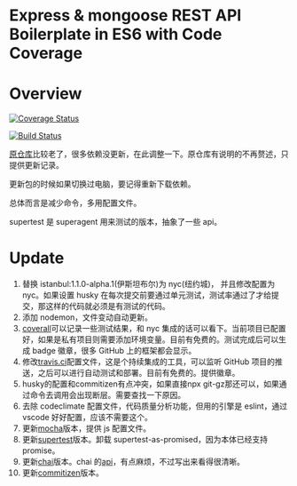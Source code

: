 # Express & mongoose REST API Boilerplate in ES6 with Code Coverage

# Overview

[![Coverage Status](https://coveralls.io/repos/github/soulsands/server_boilerplate/badge.svg?branch=master)](https://coveralls.io/github/soulsands/server_boilerplate?branch=master)

[![Build Status](https://travis-ci.com/soulsands/server_boilerplate.svg?branch=master)](https://travis-ci.com/soulsands/server_boilerplate)

[原仓库](https://github.com/kunalkapadia/express-mongoose-es6-rest-api)比较老了，很多依赖没更新，在此调整一下。原仓库有说明的不再赘述，只提供更新记录。

更新包的时候如果切换过电脑，要记得重新下载依赖。

总体而言是减少命令，多用配置文件。

supertest 是 superagent 用来测试的版本，抽象了一些 api。

# Update

1. 替换 istanbul:1.1.0-alpha.1(伊斯坦布尔)为 nyc(纽约城)， 并且修改配置为 nyc。如果设置 husky 在每次提交前要通过单元测试，测试率通过了才给提交，那这样的代码就必须是有测试的代码。
2. 添加 nodemon，文件变动自动更新。
3. [coverall](https://github.com/istanbuljs/nyc/blob/HEAD/docs/setup-coveralls.md)可以记录一些测试结果，和 nyc 集成的话可以看下。当前项目已配置好，如果是私有项目则需要添加环境变量。目前有免费的。测试完成后可以生成 badge 徽章，很多 GitHub 上的框架都会显示。
4. 修改[travis.ci](https://www.travis-ci.org/)配置文件，这是个持续集成的工具，可以监听 GitHub 项目的推送，之后可以进行自动测试和部署。目前有免费的。提供徽章。
5. husky的配置和commitizen有点冲突，如果直接npx git-gz那还可以，如果通过命令去调用会出现断层。需要查找一下原因。
6. 去除 codeclimate 配置文件，代码质量分析功能，但用的引擎是 eslint，通过 vscode 好好配置，应该不需要这个。
7. 更新[mocha](https://mochajs.org/)版本，提供 js 配置文件。
8. 更新[supertest](https://www.npmjs.com/package/supertest)版本。卸载 supertest-as-promised，因为本体已经支持 promise。
9. 更新[chai](https://www.npmjs.com/package/chai)版本。chai 的[api](https://www.chaijs.com/api/bdd/)，有点麻烦，不过写出来看得很清晰。
10. 更新[commitizen](https://www.npmjs.com/package/commitizen)版本。
